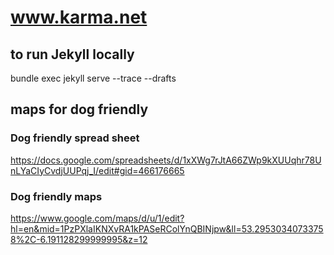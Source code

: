 # www.karma.net

## to run Jekyll locally

bundle exec jekyll serve --trace --drafts

## maps for dog friendly

### Dog friendly spread sheet

https://docs.google.com/spreadsheets/d/1xXWg7rJtA66ZWp9kXUUqhr78UnLYaCIyCvdjUUPqj_I/edit#gid=466176665

### Dog friendly maps

https://www.google.com/maps/d/u/1/edit?hl=en&mid=1PzPXlaIKNXvRA1kPASeRColYnQBINjpw&ll=53.29530340733758%2C-6.191128299999995&z=12
